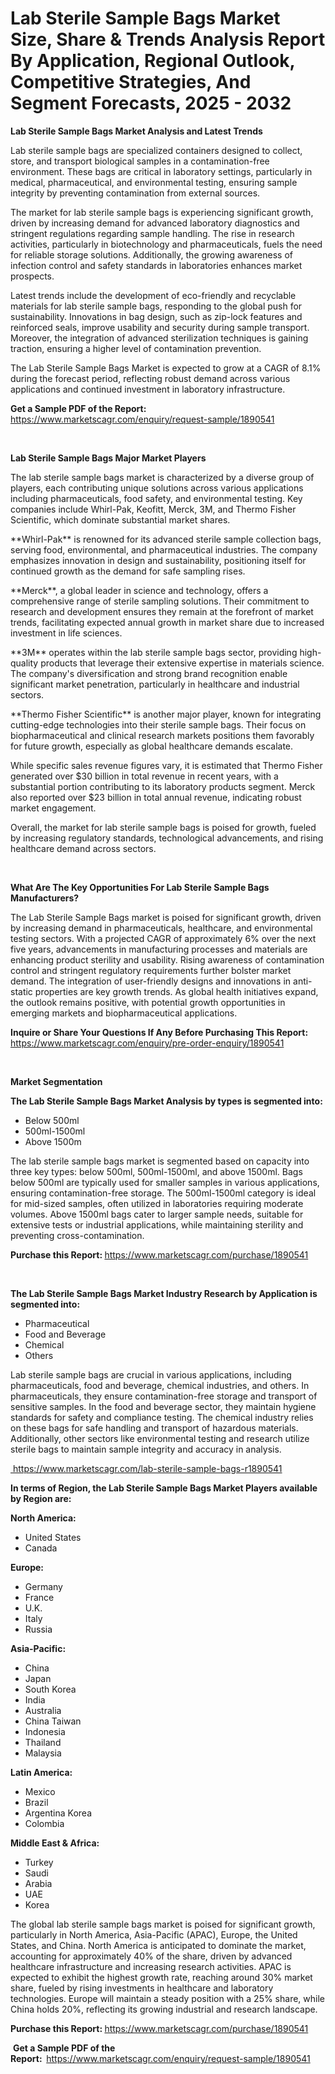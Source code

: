 <p><h1>Lab Sterile Sample Bags Market Size, Share & Trends Analysis Report By Application, Regional Outlook, Competitive Strategies, And Segment Forecasts, 2025 - 2032</h1></p><p><strong>Lab Sterile Sample Bags Market Analysis and Latest Trends</strong></p>
<p><p>Lab sterile sample bags are specialized containers designed to collect, store, and transport biological samples in a contamination-free environment. These bags are critical in laboratory settings, particularly in medical, pharmaceutical, and environmental testing, ensuring sample integrity by preventing contamination from external sources.</p><p>The market for lab sterile sample bags is experiencing significant growth, driven by increasing demand for advanced laboratory diagnostics and stringent regulations regarding sample handling. The rise in research activities, particularly in biotechnology and pharmaceuticals, fuels the need for reliable storage solutions. Additionally, the growing awareness of infection control and safety standards in laboratories enhances market prospects.</p><p>Latest trends include the development of eco-friendly and recyclable materials for lab sterile sample bags, responding to the global push for sustainability. Innovations in bag design, such as zip-lock features and reinforced seals, improve usability and security during sample transport. Moreover, the integration of advanced sterilization techniques is gaining traction, ensuring a higher level of contamination prevention.</p><p>The Lab Sterile Sample Bags Market is expected to grow at a CAGR of 8.1% during the forecast period, reflecting robust demand across various applications and continued investment in laboratory infrastructure.</p></p>
<p><strong>Get a Sample PDF of the Report:&nbsp;</strong> <a href="https://www.marketscagr.com/enquiry/request-sample/1890541?utm_campaign=3040&utm_medium=2&utm_source=Github&utm_content=ia&utm_term=19042025&utm_id=lab-sterile-sample-bags">https://www.marketscagr.com/enquiry/request-sample/1890541</a></p>
<p>&nbsp;</p>
<p><strong>Lab Sterile Sample Bags Major Market Players</strong></p>
<p><p>The lab sterile sample bags market is characterized by a diverse group of players, each contributing unique solutions across various applications including pharmaceuticals, food safety, and environmental testing. Key companies include Whirl-Pak, Keofitt, Merck, 3M, and Thermo Fisher Scientific, which dominate substantial market shares.</p><p>**Whirl-Pak** is renowned for its advanced sterile sample collection bags, serving food, environmental, and pharmaceutical industries. The company emphasizes innovation in design and sustainability, positioning itself for continued growth as the demand for safe sampling rises.</p><p>**Merck**, a global leader in science and technology, offers a comprehensive range of sterile sampling solutions. Their commitment to research and development ensures they remain at the forefront of market trends, facilitating expected annual growth in market share due to increased investment in life sciences.</p><p>**3M** operates within the lab sterile sample bags sector, providing high-quality products that leverage their extensive expertise in materials science. The company's diversification and strong brand recognition enable significant market penetration, particularly in healthcare and industrial sectors.</p><p>**Thermo Fisher Scientific** is another major player, known for integrating cutting-edge technologies into their sterile sample bags. Their focus on biopharmaceutical and clinical research markets positions them favorably for future growth, especially as global healthcare demands escalate.</p><p>While specific sales revenue figures vary, it is estimated that Thermo Fisher generated over $30 billion in total revenue in recent years, with a substantial portion contributing to its laboratory products segment. Merck also reported over $23 billion in total annual revenue, indicating robust market engagement.</p><p>Overall, the market for lab sterile sample bags is poised for growth, fueled by increasing regulatory standards, technological advancements, and rising healthcare demand across sectors.</p></p>
<p>&nbsp;</p>
<p><strong>What Are The Key Opportunities For Lab Sterile Sample Bags Manufacturers?</strong></p>
<p><p>The Lab Sterile Sample Bags market is poised for significant growth, driven by increasing demand in pharmaceuticals, healthcare, and environmental testing sectors. With a projected CAGR of approximately 6% over the next five years, advancements in manufacturing processes and materials are enhancing product sterility and usability. Rising awareness of contamination control and stringent regulatory requirements further bolster market demand. The integration of user-friendly designs and innovations in anti-static properties are key growth trends. As global health initiatives expand, the outlook remains positive, with potential growth opportunities in emerging markets and biopharmaceutical applications.</p></p>
<p><strong>Inquire or Share Your Questions If Any Before Purchasing This Report:</strong> <a href="https://www.marketscagr.com/enquiry/pre-order-enquiry/1890541?utm_campaign=3040&utm_medium=2&utm_source=Github&utm_content=ia&utm_term=19042025&utm_id=lab-sterile-sample-bags">https://www.marketscagr.com/enquiry/pre-order-enquiry/1890541</a></p>
<p>&nbsp;</p>
<p><strong>Market Segmentation</strong></p>
<p><strong>The Lab Sterile Sample Bags Market Analysis by types is segmented into:</strong></p>
<p><ul><li>Below 500ml</li><li>500ml-1500ml</li><li>Above 1500m</li></ul></p>
<p><p>The lab sterile sample bags market is segmented based on capacity into three key types: below 500ml, 500ml-1500ml, and above 1500ml. Bags below 500ml are typically used for smaller samples in various applications, ensuring contamination-free storage. The 500ml-1500ml category is ideal for mid-sized samples, often utilized in laboratories requiring moderate volumes. Above 1500ml bags cater to larger sample needs, suitable for extensive tests or industrial applications, while maintaining sterility and preventing cross-contamination.</p></p>
<p><strong>Purchase this Report:&nbsp;</strong><a href="https://www.marketscagr.com/purchase/1890541?utm_campaign=3040&utm_medium=2&utm_source=Github&utm_content=ia&utm_term=19042025&utm_id=lab-sterile-sample-bags">https://www.marketscagr.com/purchase/1890541</a></p>
<p>&nbsp;</p>
<p><strong>The Lab Sterile Sample Bags Market Industry Research by Application is segmented into:</strong></p>
<p><ul><li>Pharmaceutical</li><li>Food and Beverage</li><li>Chemical</li><li>Others</li></ul></p>
<p><p>Lab sterile sample bags are crucial in various applications, including pharmaceuticals, food and beverage, chemical industries, and others. In pharmaceuticals, they ensure contamination-free storage and transport of sensitive samples. In the food and beverage sector, they maintain hygiene standards for safety and compliance testing. The chemical industry relies on these bags for safe handling and transport of hazardous materials. Additionally, other sectors like environmental testing and research utilize sterile bags to maintain sample integrity and accuracy in analysis.</p></p>
<p><a href="https://www.marketscagr.com/lab-sterile-sample-bags-r1890541?utm_campaign=3040&utm_medium=2&utm_source=Github&utm_content=ia&utm_term=19042025&utm_id=lab-sterile-sample-bags">&nbsp;https://www.marketscagr.com/lab-sterile-sample-bags-r1890541</a></p>
<p><strong>In terms of Region, the Lab Sterile Sample Bags Market Players available by Region are:</strong></p>
<p>
    <p> <strong> North America: </strong>
        <ul>
            <li>United States</li>
            <li>Canada</li>
        </ul>
        </p> 
    <p> <strong> Europe: </strong>
        <ul>
            <li>Germany</li>
            <li>France</li>
            <li>U.K.</li>
            <li>Italy</li>
            <li>Russia</li>
        </ul>
        </p> 
    <p> <strong> Asia-Pacific: </strong>
        <ul>
            <li>China</li>
            <li>Japan</li>
            <li>South Korea</li>
            <li>India</li>
            <li>Australia</li>
            <li>China Taiwan</li>
            <li>Indonesia</li>
            <li>Thailand</li>
            <li>Malaysia</li>
        </ul>
        </p> 
    <p> <strong> Latin America: </strong>
        <ul>
            <li>Mexico</li>
            <li>Brazil</li>
            <li>Argentina Korea</li>
            <li>Colombia</li>
        </ul>
        </p> 
    <p> <strong> Middle East & Africa: </strong>
        <ul>
            <li>Turkey</li>
            <li>Saudi</li>
            <li>Arabia</li>
            <li>UAE</li>
            <li>Korea</li>
        </ul>
    </p>
    </p>
<p><p>The global lab sterile sample bags market is poised for significant growth, particularly in North America, Asia-Pacific (APAC), Europe, the United States, and China. North America is anticipated to dominate the market, accounting for approximately 40% of the share, driven by advanced healthcare infrastructure and increasing research activities. APAC is expected to exhibit the highest growth rate, reaching around 30% market share, fueled by rising investments in healthcare and laboratory technologies. Europe will maintain a steady position with a 25% share, while China holds 20%, reflecting its growing industrial and research landscape.</p></p>
<p><strong>Purchase this Report: </strong><a href="https://www.marketscagr.com/purchase/1890541?utm_campaign=3040&utm_medium=2&utm_source=Github&utm_content=ia&utm_term=19042025&utm_id=lab-sterile-sample-bags">https://www.marketscagr.com/purchase/1890541</a></p>
<p>&nbsp;<strong>Get a Sample PDF of the Report:&nbsp;&nbsp;</strong><a href="https://www.marketscagr.com/enquiry/request-sample/1890541?utm_campaign=3040&utm_medium=2&utm_source=Github&utm_content=ia&utm_term=19042025&utm_id=lab-sterile-sample-bags">https://www.marketscagr.com/enquiry/request-sample/1890541</a></p>
<p><strong></strong></p>
<p><p></p><p></p><p></p></p>